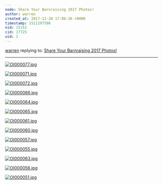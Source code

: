 ```yaml
---
node: Share Your Barnraising 2017 Photos!
author: warren
created_at: 2017-11-20 17:06:36 +0000
timestamp: 1511197596
nid: 15152
cid: 17725
uid: 1
---
```




[warren](../profile/warren) replying to: [Share Your Barnraising 2017 Photos!](../notes/bronwen/11-05-2017/share-your-barnraising-2017-photos)

----
[![OI000077.jpg](https://publiclab.org/system/images/photos/000/022/465/large/OI000077.jpg)](https://publiclab.org/system/images/photos/000/022/465/original/OI000077.jpg)


[![OI000071.jpg](https://publiclab.org/system/images/photos/000/022/467/large/OI000071.jpg)](https://publiclab.org/system/images/photos/000/022/467/original/OI000071.jpg)


[![OI000072.jpg](https://publiclab.org/system/images/photos/000/022/468/large/OI000072.jpg)](https://publiclab.org/system/images/photos/000/022/468/original/OI000072.jpg)


[![OI000066.jpg](https://publiclab.org/system/images/photos/000/022/469/large/OI000066.jpg)](https://publiclab.org/system/images/photos/000/022/469/original/OI000066.jpg)


[![OI000064.jpg](https://publiclab.org/system/images/photos/000/022/470/large/OI000064.jpg)](https://publiclab.org/system/images/photos/000/022/470/original/OI000064.jpg)


[![OI000065.jpg](https://publiclab.org/system/images/photos/000/022/471/large/OI000065.jpg)](https://publiclab.org/system/images/photos/000/022/471/original/OI000065.jpg)


[![OI000061.jpg](https://publiclab.org/system/images/photos/000/022/472/large/OI000061.jpg)](https://publiclab.org/system/images/photos/000/022/472/original/OI000061.jpg)


[![OI000060.jpg](https://publiclab.org/system/images/photos/000/022/473/large/OI000060.jpg)](https://publiclab.org/system/images/photos/000/022/473/original/OI000060.jpg)


[![OI000057.jpg](https://publiclab.org/system/images/photos/000/022/474/large/OI000057.jpg)](https://publiclab.org/system/images/photos/000/022/474/original/OI000057.jpg)


[![OI000055.jpg](https://publiclab.org/system/images/photos/000/022/475/large/OI000055.jpg)](https://publiclab.org/system/images/photos/000/022/475/original/OI000055.jpg)


[![OI000063.jpg](https://publiclab.org/system/images/photos/000/022/476/large/OI000063.jpg)](https://publiclab.org/system/images/photos/000/022/476/original/OI000063.jpg)


[![OI000056.jpg](https://publiclab.org/system/images/photos/000/022/477/large/OI000056.jpg)](https://publiclab.org/system/images/photos/000/022/477/original/OI000056.jpg)


[![OI000051.jpg](https://publiclab.org/system/images/photos/000/022/478/large/OI000051.jpg)](https://publiclab.org/system/images/photos/000/022/478/original/OI000051.jpg)


